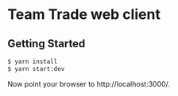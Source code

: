 # Team Trade web client

## Getting Started

```bash
$ yarn install
$ yarn start:dev
```

Now point your browser to http://localhost:3000/.

